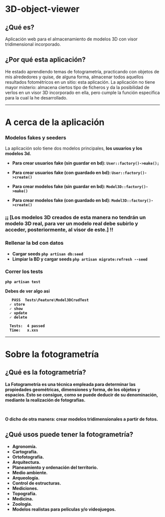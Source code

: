 # 3D-object-viewer

## ¿Qué es?

Aplicación web para el almacenamiento de modelos 3D con visor tridimensional incorporado.

## ¿Por qué esta aplicación?

He estado aprendiendo temas de fotogrametría, practicando con objetos de mis alrededores y quise, de alguna forma, almacenar todos aquellos resultados fotométricos en un sitio: esta aplicación. La aplicación no tiene mayor misterio: almacena ciertos tipo de ficheros y da la posibilidad de verlos en un visor 3D incorporado en ella, pero cumple la función especifica para la cual la he desarrollado.

<hr>

# A cerca de la aplicación

### Modelos fakes y seeders

La aplicación solo tiene dos modelos principales, <b>los usuarios y los modelos 3d<b>.

- Para crear usuarios fake (sin guardar en bd): `User::factory()->make();` 
- Para crear usuarios fake (con guardado en bd): `User::factory()->create()` 

- Para crear modelos fake (sin guardar en bd): `Model3D::factory()->make()` 
- Para crear modelos fake (con guardado en bd): `Model3D::factory()->create()` 

### ¡¡ [Los modelos 3D creados de esta manera no tendrán un modelo 3D real, para ver un modelo real debe subirlo y acceder, posteriormente, al visor de este.] !!

### Rellenar la bd con datos

- Cargar seeds `php artisan db:seed` <br>
- Limpiar la BD y cargar seeds `php artisan migrate:refresh --seed`


### Correr los tests

`php artisan test`

Debes de ver algo asi 

```
   PASS  Tests\Feature\Model3DCrudTest
  ✓ store
  ✓ show
  ✓ update
  ✓ delete

  Tests:  4 passed
  Time:   x.xxs
```



<hr>

# Sobre la fotogrametría

## ¿Qué es la fotogrametría?

La Fotogrametría es una técnica empleada para determinar las propiedades geométricas, dimensiones y forma, de los objetos y espacios. Esto se consigue, como se puede deducir de su denominación, mediante la realización de fotografías. 

<br> 

O dicho de otra manera: crear modelos tridimensionales a partir de fotos.

## ¿Qué usos puede tener la fotogrametría?

- Agronomía.
- Cartografía.
- Ortofotografía.
- Arquitectura.
- Planeamiento y ordenación del territorio.
- Medio ambiente.
- Arqueología.
- Control de estructuras.
- Mediciones.
- Topografía.
- Medicina.
- Zoologia. 
- Modelos realistas para peliculas y/o videojuegos.

## 
